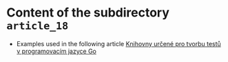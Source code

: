 # Content of the subdirectory `article_18`

  * Examples used in the following article
  [Knihovny určené pro tvorbu testů v programovacím jazyce Go](https://www.root.cz/clanky/knihovny-urcene-pro-tvorbu-testu-v-programovacim-jazyce-go/)

